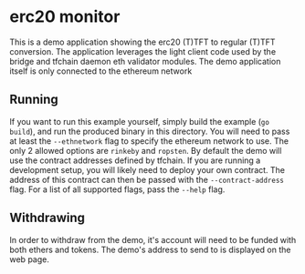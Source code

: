 # erc20 monitor

This is a demo application showing the erc20 (T)TFT to regular (T)TFT conversion. The application leverages the light
client code used by the bridge and tfchain daemon eth validator modules. The demo application itself is only connected
to the ethereum network

## Running

If you want to run this example yourself, simply build the example (`go build`), and run the produced binary
in this directory. You will need to pass at least the `--ethnetwork` flag to specify the ethereum network to use.
The only 2 allowed options are `rinkeby` and `ropsten`. By default the demo will use the contract addresses defined
by tfchain. If you are running a development setup, you will likely need to deploy your own contract. The address
of this contract can then be passed with the `--contract-address` flag. For a list of all supported flags, pass
the `--help` flag.

## Withdrawing

In order to withdraw from the demo, it's account will need to be funded with both ethers and tokens. The demo's
address to send to is displayed on the web page.